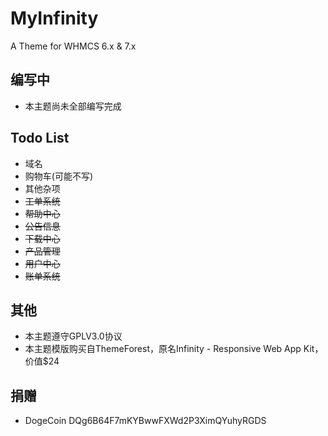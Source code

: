 # MyInfinity
A Theme for WHMCS 6.x & 7.x

## 编写中
* 本主题尚未全部编写完成

## Todo List
* 域名
* 购物车(可能不写)
* 其他杂项
* ~~工单系统~~
* ~~帮助中心~~
* ~~公告信息~~
* ~~下载中心~~
* ~~产品管理~~
* ~~用户中心~~
* ~~账单系统~~

## 其他
* 本主题遵守GPLV3.0协议
* 本主题模版购买自ThemeForest，原名Infinity - Responsive Web App Kit，价值$24

## 捐赠
* DogeCoin DQg6B64F7mKYBwwFXWd2P3XimQYuhyRGDS